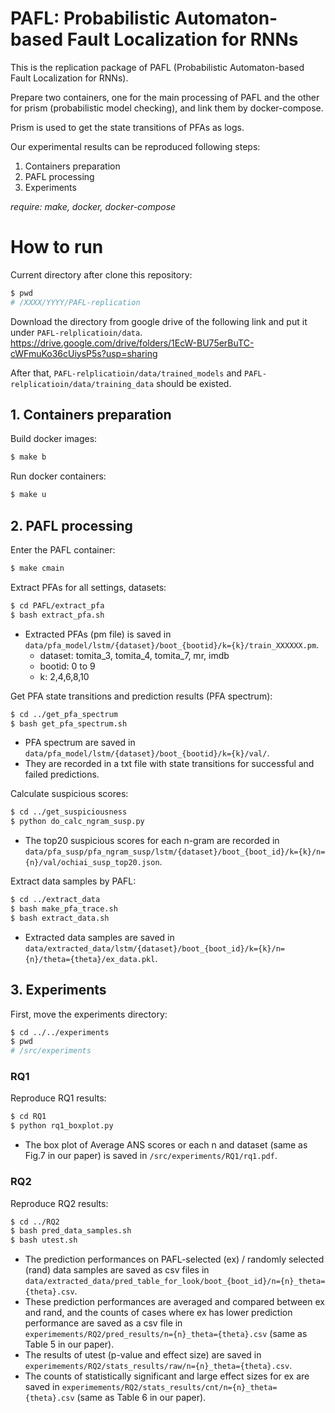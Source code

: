 PAFL: Probabilistic Automaton-based Fault Localization for RNNs
====
This is the replication package of PAFL (Probabilistic Automaton-based Fault Localization for RNNs).

Prepare two containers, one for the main processing of PAFL and the other for prism (probabilistic model checking), and link them by docker-compose.

Prism is used to get the state transitions of PFAs as logs.

Our experimental results can be reproduced following steps:
1. Containers preparation
2. PAFL processing
3. Experiments

*require: make, docker, docker-compose*

# How to run
Current directory after clone this repository:
```bash
$ pwd
# /XXXX/YYYY/PAFL-replication
```

Download the directory from google drive of the following link and put it under `PAFL-relplicatioin/data`. \
https://drive.google.com/drive/folders/1EcW-BU75erBuTC-cWFmuKo36cUiysP5s?usp=sharing

After that, `PAFL-relplicatioin/data/trained_models` and `PAFL-relplicatioin/data/training_data` should be existed.

## 1. Containers preparation
Build docker images:
```bash
$ make b
```

Run docker containers:
```bash
$ make u
```

## 2. PAFL processing
Enter the PAFL container:
```bash
$ make cmain
```

Extract PFAs for all settings, datasets:
```bash
$ cd PAFL/extract_pfa
$ bash extract_pfa.sh  
```
- Extracted PFAs (pm file) is saved in `data/pfa_model/lstm/{dataset}/boot_{bootid}/k={k}/train_XXXXXX.pm`.
  - dataset: tomita_3, tomita_4, tomita_7, mr, imdb
  - bootid: 0 to 9
  - k: 2,4,6,8,10

Get PFA state transitions and prediction results (PFA spectrum):
```bash
$ cd ../get_pfa_spectrum
$ bash get_pfa_spectrum.sh
```
- PFA spectrum are saved in `data/pfa_model/lstm/{dataset}/boot_{bootid}/k={k}/val/`.
- They are recorded in a txt file with state transitions for successful and failed predictions.

Calculate suspicious scores:
```bash
$ cd ../get_suspiciousness
$ python do_calc_ngram_susp.py
```
- The top20 suspicious scores for each n-gram are recorded in `data/pfa_susp/pfa_ngram_susp/lstm/{dataset}/boot_{boot_id}/k={k}/n={n}/val/ochiai_susp_top20.json`.

Extract data samples by PAFL:
```bash
$ cd ../extract_data
$ bash make_pfa_trace.sh
$ bash extract_data.sh
```
- Extracted data samples are saved in `data/extracted_data/lstm/{dataset}/boot_{boot_id}/k={k}/n={n}/theta={theta}/ex_data.pkl`.

## 3. Experiments
First, move the experiments directory:
```bash
$ cd ../../experiments
$ pwd
# /src/experiments
```

### RQ1
Reproduce RQ1 results:
```bash
$ cd RQ1
$ python rq1_boxplot.py
```
- The box plot of Average ANS scores or each n and dataset (same as Fig.7 in our paper) is saved in `/src/experiments/RQ1/rq1.pdf`.

### RQ2
Reproduce RQ2 results:
```bash
$ cd ../RQ2
$ bash pred_data_samples.sh
$ bash utest.sh
```
- The prediction performances on PAFL-selected (ex) / randomly selected (rand) data samples are saved as csv files in `data/extracted_data/pred_table_for_look/boot_{boot_id}/n={n}_theta={theta}.csv`.
- These prediction performances are averaged and compared between ex and rand, and the counts of cases where ex has lower prediction performance are saved as a csv file in `experimements/RQ2/pred_results/n={n}_theta={theta}.csv` (same as Table 5 in our paper).
- The results of utest (p-value and effect size) are saved in `experimements/RQ2/stats_results/raw/n={n}_theta={theta}.csv`.
- The counts of statistically significant and large effect sizes for ex are saved in `experimements/RQ2/stats_results/cnt/n={n}_theta={theta}.csv` (same as Table 6 in our paper).
